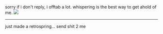 sorry if i don't reply, i offtab a lot. whispering is the best way to get ahold of me. ![](https://komarev.com/ghpvc/?username=KROYFISH&color=86070e)
***

just made a retrospring... send shit 2 me
